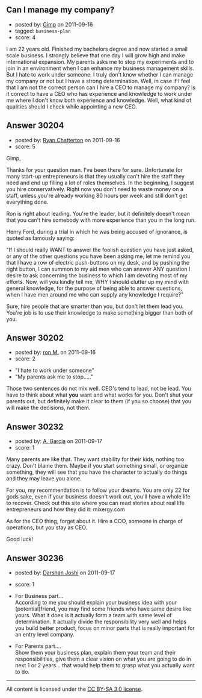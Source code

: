 ## Can I manage my company?

- posted by: [Gimp](https://stackexchange.com/users/-1/13350-gimp) on 2011-09-16
- tagged: `business-plan`
- score: 4

I am 22 years old. Finished my bachelors degree and now started a small scale business. I strongly believe that one day I will grow high and make international expansion. My parents asks me to stop my experiments and to join in an environment when I can enhance my business management skills. But I hate to work under someone. I truly don't know whether I can manage my company or not but I have a strong determination. Well, in case if I feel that I am not the correct person can I hire a CEO to manage my company? is it correct to have a CEO who has experience and knowledge to work under me where I don't know both experience and knowledge. Well, what kind of qualities should I check while appointing a new CEO.


## Answer 30204

- posted by: [Ryan Chatterton](https://stackexchange.com/users/-1/3753-ryan-chatterton) on 2011-09-16
- score: 5

Gimp,

Thanks for your question man. I've been there for sure. Unfortunate for many start-up entrepreneurs is that they usually can't hire the staff they need and end up filling a lot of roles themselves. In the beginning, I suggest you hire conservatively. Right now you don't need to waste money on a staff, unless you're already working 80 hours per week and still don't get everything done.

Ron is right about leading. You're the leader, but it definitely doesn't mean that you can't hire somebody with more experience than you in the long run.

Henry Ford, during a trial in which he was being accused of ignorance, is quoted as famously saying:

"If I should really WANT to answer the foolish question you have just asked, or any of the other questions you have been asking me, let me remind you that I have a row of electric push-buttons on my desk, and by pushing the right button, I can summon to my aid men who can answer ANY question I desire to ask concerning the business to which I am devoting most of my efforts. Now, will you kindly tell me, WHY I should clutter up my mind with general knowledge, for the purpose of being able to answer questions, when I have men around me who can supply any knowledge I require?"

Sure, hire people that are smarter than you, but don't let them lead you. You're job is to use their knowledge to make something bigger than both of you.


## Answer 30202

- posted by: [ron M.](https://stackexchange.com/users/-1/2122-ron-m) on 2011-09-16
- score: 2

 * "I hate to work under someone"
 * "My parents ask me to stop....."


Those two sentences do not mix well. CEO's tend to lead, not be lead. You have to think about what **you** want and what works for you. Don't shut your parents out, but definitely make it clear to them (if you so choose) that you will make the decisions, not them.



## Answer 30232

- posted by: [A. Garcia](https://stackexchange.com/users/-1/1659-a-garcia) on 2011-09-17
- score: 1

Many parents are like that. They want stability for their kids, nothing too crazy. Don't blame them. Maybe if you start something small, or organize something, they will see that you have the character to actually do things and they may leave you alone. 

For you, my recommendation is to follow your dreams. You are only 22 for gods sake, even if your business doesn't work out, you'll have a whole life to recover. Check out this site where you can read stories about real life entrepreneurs and how they did it: mixergy.com 

As for the CEO thing, forget about it. Hire a COO, someone in charge of operations, but you stay as CEO.

Good luck! 




## Answer 30236

- posted by: [Darshan Joshi](https://stackexchange.com/users/-1/13289-darshan-joshi) on 2011-09-17
- score: 1

 - For Business part...<br>
According to me you should explain your business idea with your (potential)friend, you may find some friends who have same desire like yours. What it does is it actually form a team with same level of determination. It actually divide the responsibility very well and helps you build better product,  focus on minor parts that is really important for an entry level company.
 - For Parents part....<br>
Show them your business plan, explain them your team and their responsibilities, give them a clear vision on what you are going to do in next 1 or 2 years... that would help them to grasp what you actually want to do.



---

All content is licensed under the [CC BY-SA 3.0 license](https://creativecommons.org/licenses/by-sa/3.0/).
